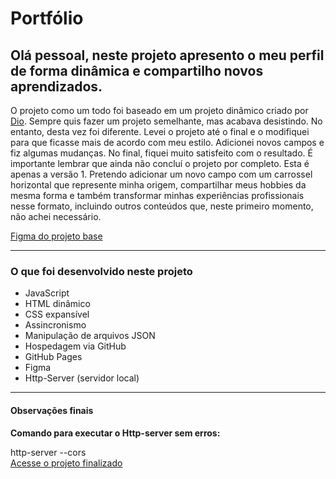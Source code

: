<h1>Portfólio</h1>
<h2>Olá pessoal, neste projeto apresento o meu perfil de forma dinâmica e compartilho novos aprendizados.</h2>
<p>O projeto como um todo foi baseado em um projeto dinâmico criado por <a href="https://www.dio.me/">Dio</a>. Sempre quis fazer um projeto semelhante, mas acabava desistindo. No entanto, desta vez foi diferente. Levei o projeto até o final e o modifiquei para que ficasse mais de acordo com meu estilo. Adicionei novos campos e fiz algumas mudanças. No final, fiquei muito satisfeito com o resultado. É importante lembrar que ainda não concluí o projeto por completo. Esta é apenas a versão 1. Pretendo adicionar um novo campo com um carrossel horizontal que represente minha origem, compartilhar meus hobbies da mesma forma e também transformar minhas experiências profissionais nesse formato, incluindo outros conteúdos que, neste primeiro momento, não achei necessário.</p>
<a href="https://www.figma.com/file/g6zA6klLrCWZAp76tzoVJZ/Portfolio---EDUCATION?type=design&node-id=0-1&mode=design&t=GE8hSgRUDzsRiCAC-0">Figma do projeto base</a>
<hr/>
<h3>O que foi desenvolvido neste projeto</h3>
<ul>
  <li>JavaScript</li>
  <li>HTML dinâmico</li>
  <li>CSS expansível</li>
  <li>Assincronismo</li>
  <li>Manipulação de arquivos JSON</li>
  <li>Hospedagem via GitHub</li>
  <li>GitHub Pages</li>
  <li>Figma</li>
  <li>Http-Server (servidor local)</li>
</ul>
<hr/>
<h4>Observações finais</h4>
<p><strong>Comando para executar o Http-server sem erros:</strong></p>
<span>http-server --cors</span><br/>
<a href="https://joaomarcelo22.github.io/portfolio/" target="_blank">Acesse o projeto finalizado</a>

